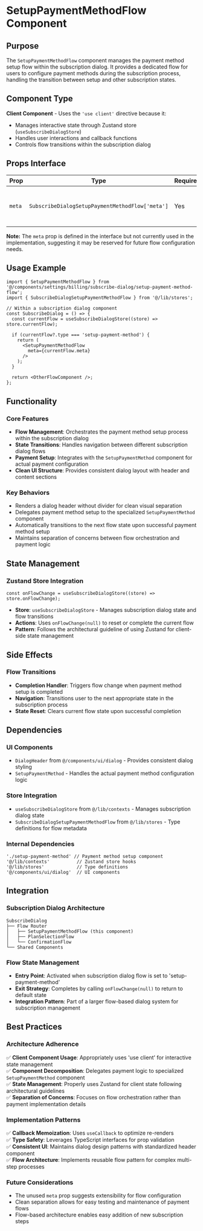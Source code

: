 # SetupPaymentMethodFlow Component

## Purpose

The `SetupPaymentMethodFlow` component manages the payment method setup flow within the subscription dialog. It provides a dedicated flow for users to configure payment methods during the subscription process, handling the transition between setup and other subscription states.

## Component Type

**Client Component** - Uses the `'use client'` directive because it:
- Manages interactive state through Zustand store (`useSubscribeDialogStore`)
- Handles user interactions and callback functions
- Controls flow transitions within the subscription dialog

## Props Interface

| Prop | Type | Required | Description |
|------|------|----------|-------------|
| `meta` | `SubscribeDialogSetupPaymentMethodFlow['meta']` | Yes | Metadata for the payment method setup flow configuration |

**Note:** The `meta` prop is defined in the interface but not currently used in the implementation, suggesting it may be reserved for future flow configuration needs.

## Usage Example

```tsx
import { SetupPaymentMethodFlow } from '@/components/settings/billing/subscribe-dialog/setup-payment-method-flow';
import { SubscribeDialogSetupPaymentMethodFlow } from '@/lib/stores';

// Within a subscription dialog component
const SubscribeDialog = () => {
  const currentFlow = useSubscribeDialogStore((store) => store.currentFlow);
  
  if (currentFlow?.type === 'setup-payment-method') {
    return (
      <SetupPaymentMethodFlow 
        meta={currentFlow.meta}
      />
    );
  }
  
  return <OtherFlowComponent />;
};
```

## Functionality

### Core Features
- **Flow Management**: Orchestrates the payment method setup process within the subscription dialog
- **State Transitions**: Handles navigation between different subscription dialog flows
- **Payment Setup**: Integrates with the `SetupPaymentMethod` component for actual payment configuration
- **Clean UI Structure**: Provides consistent dialog layout with header and content sections

### Key Behaviors
- Renders a dialog header without divider for clean visual separation
- Delegates payment method setup to the specialized `SetupPaymentMethod` component
- Automatically transitions to the next flow state upon successful payment method setup
- Maintains separation of concerns between flow orchestration and payment logic

## State Management

### Zustand Store Integration
```tsx
const onFlowChange = useSubscribeDialogStore((store) => store.onFlowChange);
```

- **Store**: `useSubscribeDialogStore` - Manages subscription dialog state and flow transitions
- **Actions**: Uses `onFlowChange(null)` to reset or complete the current flow
- **Pattern**: Follows the architectural guideline of using Zustand for client-side state management

## Side Effects

### Flow Transitions
- **Completion Handler**: Triggers flow change when payment method setup is completed
- **Navigation**: Transitions user to the next appropriate state in the subscription process
- **State Reset**: Clears current flow state upon successful completion

## Dependencies

### UI Components
- `DialogHeader` from `@/components/ui/dialog` - Provides consistent dialog styling
- `SetupPaymentMethod` - Handles the actual payment method configuration logic

### Store Integration
- `useSubscribeDialogStore` from `@/lib/contexts` - Manages subscription dialog state
- `SubscribeDialogSetupPaymentMethodFlow` from `@/lib/stores` - Type definitions for flow metadata

### Internal Dependencies
```tsx
'./setup-payment-method' // Payment method setup component
'@/lib/contexts'          // Zustand store hooks
'@/lib/stores'            // Type definitions
'@/components/ui/dialog'  // UI components
```

## Integration

### Subscription Dialog Architecture
```
SubscribeDialog
├── Flow Router
│   ├── SetupPaymentMethodFlow (this component)
│   ├── PlanSelectionFlow
│   └── ConfirmationFlow
└── Shared Components
```

### Flow State Management
- **Entry Point**: Activated when subscription dialog flow is set to 'setup-payment-method'
- **Exit Strategy**: Completes by calling `onFlowChange(null)` to return to default state
- **Integration Pattern**: Part of a larger flow-based dialog system for subscription management

## Best Practices

### Architecture Adherence
✅ **Client Component Usage**: Appropriately uses 'use client' for interactive state management  
✅ **Component Decomposition**: Delegates payment logic to specialized `SetupPaymentMethod` component  
✅ **State Management**: Properly uses Zustand for client state following architectural guidelines  
✅ **Separation of Concerns**: Focuses on flow orchestration rather than payment implementation details  

### Implementation Patterns
✅ **Callback Memoization**: Uses `useCallback` to optimize re-renders  
✅ **Type Safety**: Leverages TypeScript interfaces for prop validation  
✅ **Consistent UI**: Maintains dialog design patterns with standardized header component  
✅ **Flow Architecture**: Implements reusable flow pattern for complex multi-step processes  

### Future Considerations
- The unused `meta` prop suggests extensibility for flow configuration
- Clean separation allows for easy testing and maintenance of payment flows
- Flow-based architecture enables easy addition of new subscription steps